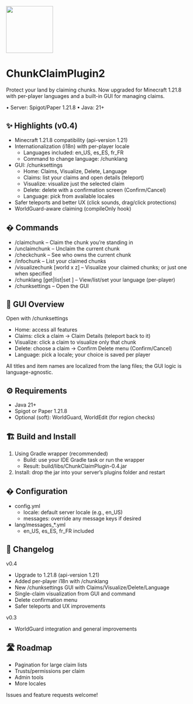 <img src="https://cdn.modrinth.com/data/8C4QfJDU/070d802c6f909b3c1324b3cad46d6b4d9ab5131f_96.webp" width="128">

# ChunkClaimPlugin2

Protect your land by claiming chunks. Now upgraded for Minecraft 1.21.8 with per-player languages and a built-in GUI for managing claims.

• Server: Spigot/Paper 1.21.8
• Java: 21+

## ✨ Highlights (v0.4)
- Minecraft 1.21.8 compatibility (api-version 1.21)
- Internationalization (i18n) with per-player locale
	- Languages included: en_US, es_ES, fr_FR
	- Command to change language: /chunklang
- GUI: /chunksettings
	- Home: Claims, Visualize, Delete, Language
	- Claims: list your claims and open details (teleport)
	- Visualize: visualize just the selected claim
	- Delete: delete with a confirmation screen (Confirm/Cancel)
	- Language: pick from available locales
- Safer teleports and better UX (click sounds, drag/click protections)
- WorldGuard-aware claiming (compileOnly hook)

## � Commands
- /claimchunk – Claim the chunk you’re standing in
- /unclaimchunk – Unclaim the current chunk
- /checkchunk – See who owns the current chunk
- /infochunk – List your claimed chunks
- /visualizechunk [world x z] – Visualize your claimed chunks; or just one when specified
- /chunklang [get|list|set <locale>] – View/list/set your language (per-player)
- /chunksettings – Open the GUI

## 🧭 GUI Overview
Open with /chunksettings

- Home: access all features
- Claims: click a claim → Claim Details (teleport back to it)
- Visualize: click a claim to visualize only that chunk
- Delete: choose a claim → Confirm Delete menu (Confirm/Cancel)
- Language: pick a locale; your choice is saved per player

All titles and item names are localized from the lang files; the GUI logic is language-agnostic.

## ⚙️ Requirements
- Java 21+
- Spigot or Paper 1.21.8
- Optional (soft): WorldGuard, WorldEdit (for region checks)

## 🏗️ Build and Install
1) Using Gradle wrapper (recommended)
	 - Build: use your IDE Gradle task or run the wrapper
	 - Result: build/libs/ChunkClaimPlugin-0.4.jar
2) Install: drop the jar into your server’s plugins folder and restart

## � Configuration
- config.yml
	- locale: default server locale (e.g., en_US)
	- messages: override any message keys if desired
- lang/messages_*.yml
	- en_US, es_ES, fr_FR included

## 📝 Changelog
v0.4
- Upgrade to 1.21.8 (api-version 1.21)
- Added per-player i18n with /chunklang
- New /chunksettings GUI with Claims/Visualize/Delete/Language
- Single-claim visualization from GUI and command
- Delete confirmation menu
- Safer teleports and UX improvements

v0.3
- WorldGuard integration and general improvements

## 🛣️ Roadmap
- Pagination for large claim lists
- Trusts/permissions per claim
- Admin tools
- More locales

Issues and feature requests welcome!
